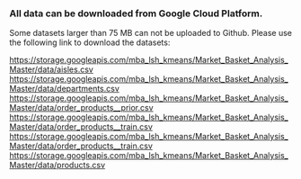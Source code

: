 ### All data can be downloaded from Google Cloud Platform.

Some datasets larger than 75 MB can not be uploaded to Github. 
Please use the following link to download the datasets:

https://storage.googleapis.com/mba_lsh_kmeans/Market_Basket_Analysis_Master/data/aisles.csv
https://storage.googleapis.com/mba_lsh_kmeans/Market_Basket_Analysis_Master/data/departments.csv
https://storage.googleapis.com/mba_lsh_kmeans/Market_Basket_Analysis_Master/data/order_products__prior.csv	
https://storage.googleapis.com/mba_lsh_kmeans/Market_Basket_Analysis_Master/data/order_products__train.csv		
https://storage.googleapis.com/mba_lsh_kmeans/Market_Basket_Analysis_Master/data/order_products__train.csv	
https://storage.googleapis.com/mba_lsh_kmeans/Market_Basket_Analysis_Master/data/products.csv
